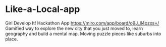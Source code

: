 # Like-a-Local-app
Girl Develop It! Hackathon App
https://miro.com/app/board/o9J_ll4ozxs=/
Gamified way to explore the new city that you just moved to, learn geography and build a mental map. Moving puzzle pieces like suburbs into place. 
